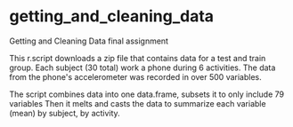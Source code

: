 # getting_and_cleaning_data
Getting and Cleaning Data final assignment

This r.script downloads a zip file that contains data for a test and train group.
Each subject (30 total) work a phone during 6 activities.
The data from the phone's accelerometer was recorded in over 500 variables.

The script combines data into one data.frame, subsets it to only include 79 variables
Then it melts and casts the data to summarize each variable (mean) by subject, by activity.

